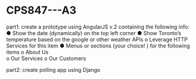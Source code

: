 # CPS847---A3
part1: create a prototype using AngularJS v.2 containing the following info:
  ● Show the date (dynamically) on the top left corner
  ● Show Toronto’s temperature based on the google or other weather APIs
    o Leverage HTTP Services for this item
  ● Menus or sections (your choice! ) for the following items
    o About Us  
    o Our Services
    o Our Customers
    
 part2: create polling app using Django   
